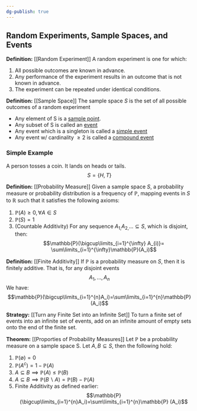 ```yaml
---
dg-publish: true
---
```

## Random Experiments, Sample Spaces, and Events

**Definition:** [[Random Experiment]]
A random experiment is one for which:
1. All possible outcomes are known in advance.
2. Any performance of the experiment results in an outcome that is not known in advance.
3. The experiment can be repeated under identical conditions.

**Definition:** [[Sample Space]]
The sample space $S$ is the set of all possible outcomes of a random experiment
- Any element of S is a <u>sample point</u>.
- Any subset of S is called an <u>event</u>
- Any event which is a singleton is called a <u>simple event</u>
- Any event w/ cardinality $\ge 2$ is called a <u>compound event</u>

### Simple Example

A person tosses a coin. It lands on heads or tails.
$$S=\{H, T\}$$

**Definition:** [[Probability Measure]]
Given a sample space $S$, a probability measure or probability distribution is a frequency of $\mathbb{P}$, mapping events in $S$ to $\mathbb{R}$ such that it satisfies the following axioms:
1. $\mathbb{P}(A)\ge 0, \forall A\in S$
2. $\mathbb{P}(S)=1$
3. (Countable Additivity) For any sequence $A_{1,}A_{2,}... \subseteq S$, which is disjoint, then:
$$\mathbb{P}(\bigcup\limits_{i=1}^{\infty} A_{i)}= \sum\limits_{i=1}^{\infty}\mathbb{P}(A_i)$$

**Definition:** [[Finite Additivity]]
If $\mathbb{P}$ is a probability measure on $S$, then it is finitely additive. That is, for any disjoint events 
$$A_{1}, ... ,A_{n}$$
We have: 
$$\mathbb{P}(\bigcup\limits_{i=1}^{n}A_i)=\sum\limits_{i=1}^{n}\mathbb{P} (A_i)$$

**Strategy:** [[Turn any Finite Set into an Infinite Set]]
To turn a finite set of events into an infinite set of events, add on an infinite amount of empty sets onto the end of the finite set.

**Theorem:** [[Proporties of Probability Measures]]
Let $\mathbb{P}$ be a probability measure on a sample space S. Let $A,B\subseteq S$, then the following hold:
1. $\mathbb{P}(\emptyset) = 0$
2. $\mathbb{P}(A^{c})=1-\mathbb{P}(A)$
3. $A\subseteq B \implies \mathbb{P}(A)\le \mathbb{P}(B)$
4. $A\subseteq B \implies \mathbb{P}(B\backslash A) = \mathbb{P}(B)-\mathbb{P}(A)$
5. Finite Additivity as defined earlier: 
$$\mathbb{P}(\bigcup\limits_{i=1}^{n}A_i)=\sum\limits_{i=1}^{n}\mathbb{P} (A_i)$$


